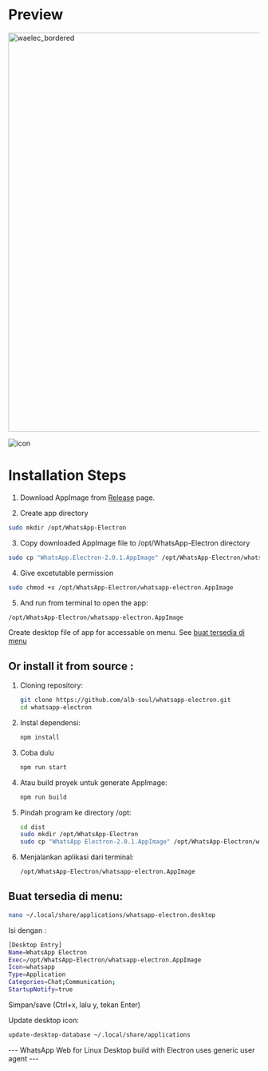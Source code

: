# Preview
<img src="https://github.com/user-attachments/assets/a52d64be-0856-44dd-b6ae-b22a9b72ee44" alt="waelec_bordered" width="800" />

![icon](https://github.com/user-attachments/assets/5408334b-e694-4f58-925d-8bfef1b586e0)


# Installation Steps

1. Download AppImage from [Release](https://github.com/alb-soul/whatsapp-electron/releases) page.

2. Create app directory
```bash
sudo mkdir /opt/WhatsApp-Electron
```
3. Copy downloaded AppImage file to /opt/WhatsApp-Electron directory
```bash
sudo cp "WhatsApp.Electron-2.0.1.AppImage" /opt/WhatsApp-Electron/whatsapp-electron.AppImage
```
4. Give excetutable permission
```bash
sudo chmod +x /opt/WhatsApp-Electron/whatsapp-electron.AppImage
```
5. And run from terminal to open the app:
```bash
/opt/WhatsApp-Electron/whatsapp-electron.AppImage
```
Create desktop file of app for accessable on menu. See [buat tersedia di menu](#buat-tersedia-di-menu)

## Or install it from source :

1. Cloning repository:
   ```bash
   git clone https://github.com/alb-soul/whatsapp-electron.git
   cd whatsapp-electron
1. Instal dependensi:
   ```bash
   npm install
3. Coba dulu
   ```bash
   npm run start
4. Atau build proyek untuk generate AppImage:
   ```bash
   npm run build
5. Pindah program ke directory /opt:
   ```bash
   cd dist
   sudo mkdir /opt/WhatsApp-Electron
   sudo cp "WhatsApp Electron-2.0.1.AppImage" /opt/WhatsApp-Electron/whatsapp-electron.AppImage
6. Menjalankan aplikasi dari terminal:
   ```bash
   /opt/WhatsApp-Electron/whatsapp-electron.AppImage
   ```
## Buat tersedia di menu:
   ```bash
   nano ~/.local/share/applications/whatsapp-electron.desktop
   ```
   Isi dengan :
   ```bash
   [Desktop Entry]
   Name=WhatsApp Electron
   Exec=/opt/WhatsApp-Electron/whatsapp-electron.AppImage
   Icon=whatsapp
   Type=Application
   Categories=Chat;Communication;
   StartupNotify=true
   ```
   Simpan/save (Ctrl+x, lalu y, tekan Enter)
   
   Update desktop icon:
   ```bash
   update-desktop-database ~/.local/share/applications
   ```



--- WhatsApp Web for Linux Desktop build with Electron uses generic user agent ---
